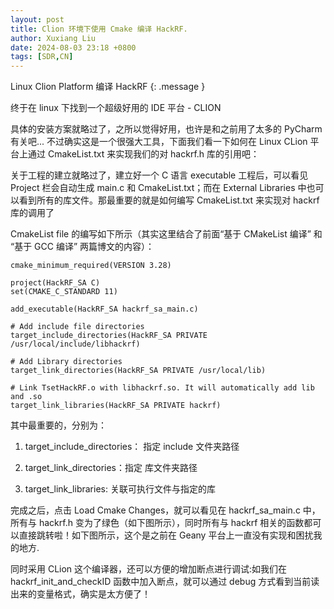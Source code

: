 ```yaml
---
layout: post
title: Clion 环境下使用 Cmake 编译 HackRF.
author: Xuxiang Liu
date: 2024-08-03 23:18 +0800
tags: [SDR,CN]
---
```


Linux Clion Platform 编译 HackRF
{: .message }

终于在 linux 下找到一个超级好用的 IDE 平台 - CLION

具体的安装方案就略过了，之所以觉得好用，也许是和之前用了太多的 PyCharm 有关吧... 不过确实这是一个很强大工具，下面我们看一下如何在 Linux CLion 平台上通过 CmakeList.txt 来实现我们的对 hackrf.h 库的引用吧：

关于工程的建立就略过了，建立好一个 C 语言 executable 工程后，可以看见 Project 栏会自动生成 main.c 和 CmakeList.txt；而在 External Libraries 中也可以看到所有的库文件。那最重要的就是如何编写 CmakeList.txt 来实现对 hackrf 库的调用了

CmakeList file 的编写如下所示（其实这里结合了前面“基于 CMakeList 编译” 和 “基于 GCC 编译” 两篇博文的内容）：

```
cmake_minimum_required(VERSION 3.28)

project(HackRF_SA C)
set(CMAKE_C_STANDARD 11)

add_executable(HackRF_SA hackrf_sa_main.c)

# Add include file directories
target_include_directories(HackRF_SA PRIVATE /usr/local/include/libhackrf)

# Add Library directories
target_link_directories(HackRF_SA PRIVATE /usr/local/lib)

# Link TsetHackRF.o with libhackrf.so. It will automatically add lib and .so
target_link_libraries(HackRF_SA PRIVATE hackrf)
```

其中最重要的，分别为：

1. target_include_directories： 指定 include 文件夹路径

2. target_link_directories：指定 库文件夹路径

3. target_link_libraries: 关联可执行文件与指定的库

完成之后，点击 Load Cmake Changes，就可以看见在 hackrf_sa_main.c 中，所有与 hackrf.h 变为了绿色（如下图所示），同时所有与 hackrf 相关的函数都可以直接跳转啦！如下图所示，这个是之前在 Geany 平台上一直没有实现和困扰我的地方.



同时采用 CLion 这个编译器，还可以方便的增加断点进行调试:如我们在 hackrf_init_and_checkID 函数中加入断点，就可以通过 debug 方式看到当前读出来的变量格式，确实是太方便了！
